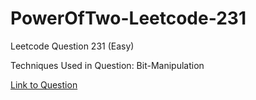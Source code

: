# PowerOfTwo-Leetcode-231

Leetcode Question 231 (Easy)

Techniques Used in Question:
Bit-Manipulation

[Link to Question](https://leetcode.com/problems/power-of-two/)
